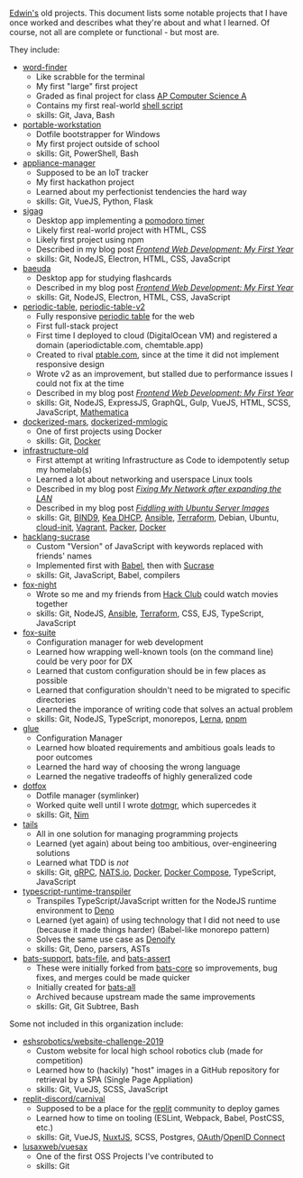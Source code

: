 [Edwin's](https://github.com/hyperupcall) old projects. This document lists some notable projects that I have once worked and describes what they're about and what I learned. Of course, not all are complete or functional - but most are.

They include:

- [word-finder](https://github.com/fox-archives/word-finder)
  - Like scrabble for the terminal
  - My first "large" first project
  - Graded as final project for class [AP Computer Science A](https://apstudents.collegeboard.org/courses/ap-computer-science-a)
  - Contains my first real-world [shell script](https://github.com/fox-archives/word-finder/blob/master/run.sh)
  - skills: Git, Java, Bash
- [portable-workstation](https://github.com/fox-archives/portable-workstation)
  - Dotfile bootstrapper for Windows
  - My first project outside of school
  - skills: Git, PowerShell, Bash
- [appliance-manager](https://github.com/fox-archives/appliance-manager)
  - Supposed to be an IoT tracker
  - My first hackathon project
  - Learned about my perfectionist tendencies the hard way
  - skills: Git, VueJS, Python, Flask
- [sigag](https://github.com/fox-archives/sigag)
  - Desktop app implementing a [pomodoro timer](https://en.wikipedia.org/wiki/Pomodoro_Technique)
  - Likely first real-world project with HTML, CSS
  - Likely first project using npm
  - Described in my blog post [_Frontend Web Development: My First Year_](https://hyperupcall.github.io/blog/posts/front-end-web-dev-a-years-reflection)
  - skills: Git, NodeJS, Electron, HTML, CSS, JavaScript
- [baeuda](https://github.com/fox-archives/baeuda)
  - Desktop app for studying flashcards
  - Described in my blog post [_Frontend Web Development: My First Year_](https://hyperupcall.github.io/blog/posts/front-end-web-dev-a-years-reflection)
  - skills: Git, NodeJS, Electron, HTML, CSS, JavaScript
- [periodic-table](https://github.com/fox-archives/periodic-table), [periodic-table-v2](https://github.com/fox-archives/periodic-table-v2)
  - Fully responsive [periodic table](https://en.wikipedia.org/wiki/Periodic_table) for the web
  - First full-stack project
  - First time I deployed to cloud (DigitalOcean VM) and registered a domain (aperiodictable.com, chemtable.app)
  - Created to rival [ptable.com](https://ptable.com), since at the time it did not implement responsive design
  - Wrote v2 as an improvement, but stalled due to performance issues I could not fix at the time
  - Described in my blog post [_Frontend Web Development: My First Year_](https://hyperupcall.github.io/blog/posts/front-end-web-dev-a-years-reflection)
  - skills: Git, NodeJS, ExpressJS, GraphQL, Gulp, VueJS, HTML, SCSS, JavaScript, [Mathematica](https://www.wolfram.com/mathematica)
- [dockerized-mars](https://github.com/fox-archives/dockerized-mars), [dockerized-mmlogic](https://github.com/fox-archives/dockerized-mmlogic)
  - One of first projects using Docker
  - skills: Git, [Docker](https://www.docker.com)
- [infrastructure-old](https://github.com/fox-archives/infrastructure-old)
  - First attempt at writing Infrastructure as Code to idempotently setup my homelab(s)
  - Learned a lot about networking and userspace Linux tools
  - Described in my blog post [_Fixing My Network after expanding the LAN_](https://hyperupcall.github.io/blog/posts/fixing-my-internal-network)
  - Described in my blog post [_Fiddling with Ubuntu Server Images_](https://hyperupcall.github.io/blog/posts/fiddling-with-ubuntu-server-images)
  - skills: Git, [BIND9](https://www.isc.org/bind), [Kea DHCP](https://www.isc.org/kea), [Ansible](https://www.ansible.com), [Terraform](https://www.terraform.io), Debian, Ubuntu, [cloud-init](https://cloud-init.io), [Vagrant](https://www.vagrantup.com), [Packer](https://www.packer.io), [Docker](https://www.docker.com)
- [hacklang-sucrase](https://github.com/fox-archives/hacklang-sucrase)
  - Custom "Version" of JavaScript with keywords replaced with friends' names
  - Implemented first with [Babel](https://github.com/babel/babel), then with [Sucrase](https://github.com/alangpierce/sucrase)
  - skills: Git, JavaScript, Babel, compilers
- [fox-night](https://github.com/fox-archives/fox-night)
  - Wrote so me and my friends from [Hack Club](https://hackclub.com) could watch movies together
  - skills: Git, NodeJS, [Ansible](https://www.ansible.com), [Terraform](https://www.terraform.io), CSS, EJS, TypeScript, JavaScript
- [fox-suite](https://github.com/fox-archives/fox-suite)
  - Configuration manager for web development
  - Learned how wrapping well-known tools (on the command line) could be very poor for DX
  - Learned that custom configuration should be in few places as possible
  - Learned that configuration shouldn't need to be migrated to specific directories
  - Learned the imporance of writing code that solves an actual problem
  - skills: Git, NodeJS, TypeScript, monorepos, [Lerna](https://github.com/lerna/lerna), [pnpm](https://github.com/pnpm/pnpm)
- [glue](https://github.com/fox-archives/glue)
  - Configuration Manager
  - Learned how bloated requirements and ambitious goals leads to poor outcomes
  - Learned the hard way of choosing the wrong language
  - Learned the negative tradeoffs of highly generalized code
- [dotfox](https://github.com/fox-archives/dotfox)
  - Dotfile manager (symlinker)
  - Worked quite well until I wrote [dotmgr](https://github.com/hyperupcall/dotmgr), which supercedes it
  - skills: Git, [Nim](https://github.com/nim-lang/Nim)
- [tails](https://github.com/fox-archives/tails)
  - All in one solution for managing programming projects
  - Learned (yet again) about being too ambitious, over-engineering solutions
  - Learned what TDD is _not_
  - skills: Git, [gRPC](https://grpc.io), [NATS.io](https://nats.io), [Docker](https://www.docker.com), [Docker Compose](https://docs.docker.com/compose), TypeScript, JavaScript
- [typescript-runtime-transpiler](https://github.com/fox-archives/typescript-runtime-transpiler)
  - Transpiles TypeScript/JavaScript written for the NodeJS runtime environment to [Deno](https://deno.com)
  - Learned (yet again) of using technology that I did not need to use (because it made things harder) (Babel-like monorepo pattern)
  - Solves the same use case as [Denoify](https://github.com/garronej/denoify)
  - skills: Git, Deno, parsers, ASTs
- [bats-support](https://github.com/fox-archives/bats-support), [bats-file](https://github.com/fox-archives/bats-file), and [bats-assert](https://github.com/fox-archives/bats-assert)
  - These were initially forked from [bats-core](https://github.com/bats-core) so improvements, bug fixes, and merges could be made quicker
  - Initially created for [bats-all](https://github.com/bash-bastion/bats-all)
  - Archived because upstream made the same improvements
  - skills: Git, Git Subtree, Bash

Some not included in this organization include:

- [eshsrobotics/website-challenge-2019](https://github.com/eshsrobotics/website-challenge-2019)
  - Custom website for local high school robotics club (made for competition)
  - Learned how to (hackily) "host" images in a GitHub repository for retrieval by a SPA (Single Page Appliation)
  - skills: Git, VueJS, SCSS, JavaScript
- [replit-discord/carnival](https://github.com/replit-discord/carnival)
  - Supposed to be a place for the [replit](https://replit.com) community to deploy games
  - Learned how to time on tooling (ESLint, Webpack, Babel, PostCSS, etc.)
  - skills: Git, VueJS, [NuxtJS](https://nuxt.com), SCSS, Postgres, [OAuth](https://oauth.net)/[OpenID Connect](https://openid.net/connect)
- [lusaxweb/vuesax](https://github.com/lusaxweb/vuesax)
  - One of the first OSS Projects I've contributed to
  - skills: Git
